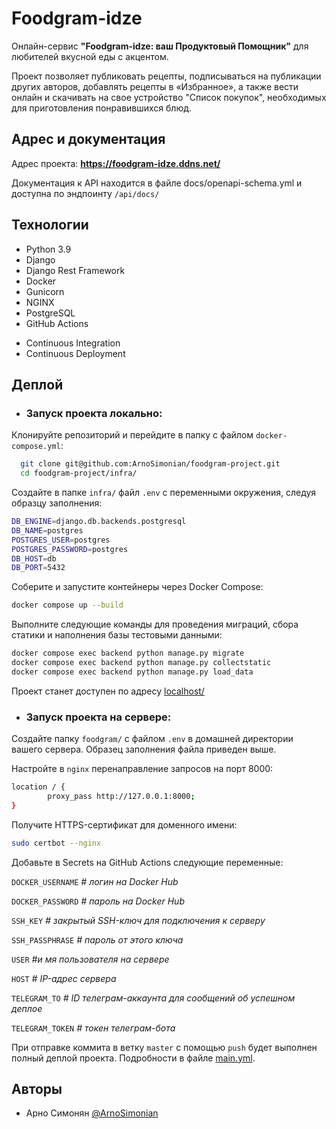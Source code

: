
# Foodgram-idze

Онлайн-сервис **"Foodgram-idze: ваш Продуктовый Помощник"** для любителей вкусной еды с акцентом.

Проект позволяет публиковать рецепты, подписываться на публикации других авторов, добавлять рецепты в «Избранное», а также вести онлайн и скачивать на свое устройство "Список покупок", необходимых для приготовления понравившихся блюд.



## Адрес и документация

Адрес проекта: **https://foodgram-idze.ddns.net/**

Документация к API находится в файле docs/openapi-schema.yml и доступна по эндпоинту ```/api/docs/```

## Технологии

- Python 3.9  
- Django
- Django Rest Framework
- Docker
- Gunicorn
- NGINX
- PostgreSQL
- GitHub Actions  


* Continuous Integration
* Continuous Deployment

## Деплой

- ### Запуск проекта локально:

Клонируйте репозиторий и перейдите в папку с файлом ```docker-compose.yml```:
```bash
  git clone git@github.com:ArnoSimonian/foodgram-project.git
  cd foodgram-project/infra/
```
Создайте в папке ```infra/``` файл ```.env``` с переменными окружения, следуя образцу заполнения:
```bash
DB_ENGINE=django.db.backends.postgresql
DB_NAME=postgres  
POSTGRES_USER=postgres  
POSTGRES_PASSWORD=postgres  
DB_HOST=db  
DB_PORT=5432  
```
Соберите и запустите контейнеры через Docker Compose:
```bash
docker compose up --build
```
Выполните следующие команды для проведения миграций, сбора статики и наполнения базы тестовыми данными:
```bash
docker compose exec backend python manage.py migrate
docker compose exec backend python manage.py collectstatic
docker compose exec backend python manage.py load_data
```
Проект станет доступен по адресу [localhost/](http://localhost:80/)

- ### Запуск проекта на сервере:
Создайте папку `foodgram/` с файлом ```.env``` в домашней директории вашего сервера. Образец заполнения файла приведен выше.

Настройте в `nginx` перенаправление запросов на порт 8000:
```sh
location / {
        proxy_pass http://127.0.0.1:8000;
}
```
Получите HTTPS-сертификат для доменного имени:
```sh
sudo certbot --nginx
```
Добавьте в Secrets на GitHub Actions следующие переменные:

`DOCKER_USERNAME` _#  логин на Docker Hub_

`DOCKER_PASSWORD` _# пароль на Docker Hub_

`SSH_KEY` _# закрытый SSH-ключ для подключения к серверу_

`SSH_PASSPHRASE` _# пароль от этого ключа_

`USER` _#и мя пользователя на сервере_

`HOST` _# IP-адрес сервера_

`TELEGRAM_TO` _# ID телеграм-аккаунта для сообщений об успешном деплое_

`TELEGRAM_TOKEN` _# токен телеграм-бота_


При отправке коммита в ветку `master` с помощью `push` будет выполнен полный деплой проекта. Подробности в файле [main.yml](https://github.com/ArnoSimonian/foodgram-project/blob/master/.github/workflows/main.yml).
## Авторы

- Арно Симонян [@ArnoSimonian](https://github.com/ArnoSimonian)
